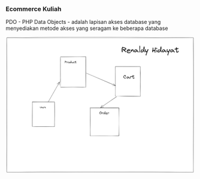 ### Ecommerce Kuliah

PDO - PHP Data Objects - adalah lapisan akses database yang menyediakan metode akses yang seragam ke beberapa database

<img src="images/pembelanjaan.png" alt="Pembelanjaan" />
